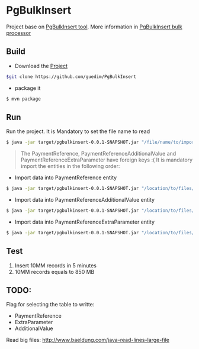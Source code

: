 # PgBulkInsert

Project base on [PgBulkInsert tool](https://github.com/bytefish/PgBulkInsert).
More information in [PgBulkInsert bulk processor](https://bytefish.de/blog/pgbulkinsert_bulkprocessor/)

## Build
- Download the [Project](https://github.com/guedim/PgBulkInsert) 
```sh
$git clone https://github.com/guedim/PgBulkInsert
```
- package it
```sh
$ mvn package
```

## Run

Run the project. It is Mandatory to set the file name to read

```sh
$ java -jar target/pgbulkinsert-0.0.1-SNAPSHOT.jar "/file/name/to/import/in/postgres"
```

>
> The PaymentReference, PaymentReferenceAdditionalValue and PaymentReferenceExtraParameter have foreign keys  :(
> It is mandatory import the entities in the following order:
>
- Import data into PaymentReference entity
```sh
$ java -jar target/pgbulkinsert-0.0.1-SNAPSHOT.jar "/location/to/files/payment_reference.txt"
```
- Import data into PaymentReferenceAdditionalValue entity
```sh
$ java -jar target/pgbulkinsert-0.0.1-SNAPSHOT.jar "/location/to/files/payment_reference_additional_values.txt"
```
- Import data into PaymentReferenceExtraParameter entity
```sh
$ java -jar target/pgbulkinsert-0.0.1-SNAPSHOT.jar "/location/to/files/payment_reference_extra_parameters.txt"
```

##  Test

1. Insert 10MM records in  5 minutes
2. 10MM records equals  to 850 MB


## TODO:

Flag for selecting the table to writte:
- PaymentReference
- ExtraParameter
- AdditionalValue

Read big files:
http://www.baeldung.com/java-read-lines-large-file
